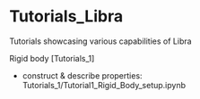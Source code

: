 # Tutorials_Libra
Tutorials showcasing various capabilities of Libra


Rigid body [Tutorials_1]

 - construct & describe properties: Tutorials_1/Tutorial1_Rigid_Body_setup.ipynb
